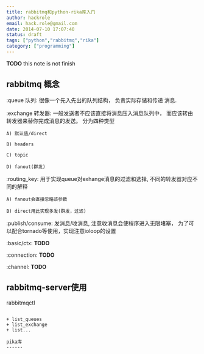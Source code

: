 ```yaml
---
title: rabbitmq和python-rika库入门
author: hackrole
email: hack.role@gmail.com
date: 2014-07-10 17:07:40
status: draft
tags: ["python","rabbitmq","rika"]
category: ["programming"]
---
```





**TODO** this note is not finish

rabbitmq 概念
-------------

:queue 队列: 很像一个先入先出的队列结构， 负责实际存储和传递 消息.

:exchange 转发器: 一般发送者不应该直接将消息压入消息队列中，
                  而应该转由转发器来替你完成消息的发送。
                  分为四种类型

    A) 默认值/direct

    B) headers

    C) topic

    D) fanout(群发)

:routing_key: 用于实现queue对exhange消息的过滤和选择, 不同的转发器对应不同的解释

    A) fanout会直接忽略该参数

    B) direct用此实现多发(群发，过滤)

:publish/consume: 发消息/收消息, 注意收消息会使程序进入无限堵塞，
                  为了可以配合tornado等使用，实现注意ioloop的设置

:basic/ctx: **TODO**

:connection: **TODO**

:channel: **TODO**

rabbitmq-server使用
-------------------

rabbitmqctl
~~~~~~~~~~~

+ list_queues
+ list_exchange
+ list...

pika库
------

